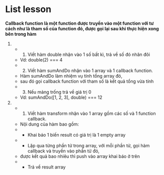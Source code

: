 # List lesson

**Callback function là một function được truyền vào một function với tư cách như là tham số của function đó, được gọi lại sau khi thực hiện xong bên trong hàm**

1.  * 1. Viết hàm double nhận vào 1 số bất kì, trả về  số đó nhân đôi 
    *  Vd: double(2) === 4
    * 2. Viết hàm sumAndDo nhận vào 1 array và 1 callback function. 
    * Hàm sumAndDo làm nhiệm vụ tính tổng array đó, 
    * sau đó gọi callback function với tham số là kết quả tổng vừa tính
    * 3. Nếu mảng trống trả về giá trị 0
    * Vd: sumAndDo([1, 2, 3], double) === 12

2.  * 1. Viết hàm transform nhận vào 1 array gồm các số và 1 function callback. 
    * Nội dung của hàm bao gồm:
    * - Khai báo 1 biến result có giá trị là 1 empty array
    * - Lặp qua từng phần tử trong array, với mỗi phần tử, gọi hàm callback và truyền vào phần tử đó, 
    * được kết quả bao nhiêu thì push vào array khai báo ở trên
    * - Trả về result array